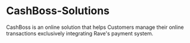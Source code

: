 # CashBoss-Solutions
CashBoss is an online solution that helps Customers manage their online transactions exclusively integrating Rave's payment system. 
